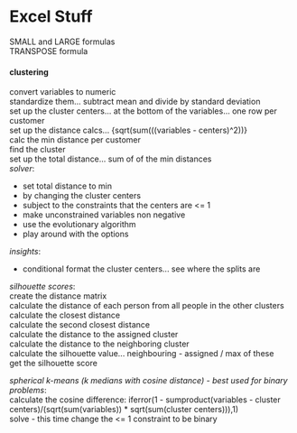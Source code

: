 # Excel Stuff

SMALL and LARGE formulas<br>
TRANSPOSE formula<br>

#### clustering
convert variables to numeric<br>
standardize them... subtract mean and divide by standard deviation<br>
set up the cluster centers... at the bottom of the variables... one row per customer<br>
set up the distance calcs... {sqrt(sum(((variables - centers)^2))}<br>
calc the min distance per customer<br>
find the cluster<br>
set up the total distance... sum of of the min distances<br>
<i>solver</i>:
* set total distance to min
* by changing the cluster centers
* subject to the constraints that the centers are <= 1
* make unconstrained variables non negative
* use the evolutionary algorithm
* play around with the options

<i>insights</i>:<br>
* conditional format the cluster centers... see where the splits are

<i>silhouette scores</i>:<br>
create the distance matrix<br>
calculate the distance of each person from all people in the other clusters<br>
calculate the closest distance<br>
calculate the second closest distance<br>
calculate the distance to the assigned cluster<br>
calculate the distance to the neighboring cluster<br>
calculate the silhouette value... neighbouring - assigned / max of these <br>
get the silhouette score<br>

<i>spherical k-means (k medians with cosine distance) - best used for binary problems</i>:<br>
calculate the cosine difference: iferror(1 - sumproduct(variables - cluster centers)/(sqrt(sum(variables)) * sqrt(sum(cluster centers))),1)<br>
solve - this time change the <= 1 constraint to be binary

